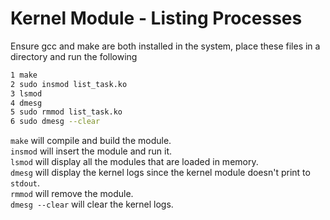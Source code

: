 
# Kernel Module - Listing Processes

Ensure gcc and make are both installed in the system, place these files in a directory and run the following

```sh
1 make
2 sudo insmod list_task.ko
3 lsmod
4 dmesg
5 sudo rmmod list_task.ko
6 sudo dmesg --clear
```

`make` will compile and build the module.  
`insmod` will insert the module and run it.  
`lsmod` will display all the modules that are loaded in memory.  
`dmesg` will display the kernel logs since the kernel module doesn't print to `stdout`.  
`rmmod` will remove the module.  
`dmesg --clear` will clear the kernel logs.
